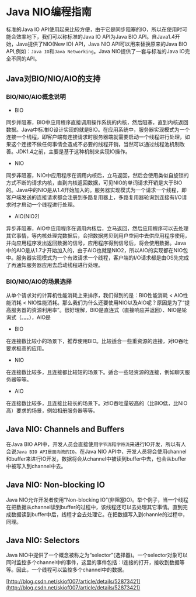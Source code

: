 # Java NIO编程指南

标准的Java IO API使用起来比较方便，由于它是同步阻塞的IO，所以在使用时可能会效率地下，我们可以称标准的Java IO API为Java BIO API。自Java1.4开始，Java提供了NIO\(New IO\) API，Java NIO API可以用来替换原来的Java BIO API,例如：`Java IO`和`Java Networking`。Java NIO提供了一套与标准的Java IO完全不同的API。

## Java对BIO/NIO/AIO的支持

### BIO/NIO/AIO概念说明

* BIO

同步并阻塞，BIO中应用程序直接调用操作系统的内核，然后阻塞，直到内核返回数据。Java中标准IO设计实现的就是BIO。在应用系统中，服务器实现模式为一个连接一个线程，即客户端有连接请求时服务器端就需要启动一个线程进行处理，如果这个连接不做任何事情会造成不必要的线程开销，当然可以通过线程池机制改善。JDK1.4之前，主要是基于这种机制来实现IO操作。

* NIO

同步非阻塞，NIO中应用程序在调用内核后，立马返回，然后会使用类似自旋锁的方式不断的请求内核，直到内核返回数据，可见NIO的单词请求开销是大于BIO的。Java中的NIO是从1.4开始加入的。服务器实现模式为一个请求一个线程，即客户端发送的连接请求都会注册到多路复用器上，多路复用器轮询到连接有I/O请求时才启动一个线程进行处理。

* AIO\(NIO2\)

异步非阻塞，AIO中应用程序在调用内核后，立马返回，然后应用程序可以去处理其它事情，等内核处理完数据后，会把数据拷贝到用户空间中去供应用程序使用，并向应用程序发出返回数据的信号，应用程序得到信号后，将会使用数据。Java中的AIO是从1.7才开始加入的，由于AIO也就是NIO2，所以AIO的实现都在NIO包中。服务器实现模式为一个有效请求一个线程，客户端的I/O请求都是由OS先完成了再通知服务器应用去启动线程进行处理。

### BIO/NIO/AIO的场景选择

从单个请求对的计算机性能消耗上来排序，我们得到的是：BIO性能消耗 &lt; AIO性能消耗 &lt; NIO性能消耗。那么我们为什么还要使用NIO以及AIO呢？原因是为了“提高服务器的资源利用率”。很好理解，BIO是直连式（直接响应并返回）、NIO是轮询式（。。。），AIO是

* BIO

在连接数比较小的场景下，推荐使用BIO。比较适合一些重资源的连接，对IO吞吐要求极高的应用。

* NIO

在连接数比较多，且连接都比较短的场景下。适合一些轻资源的连接，例如聊天服务器等等。

* AIO

在连接数比较多，且连接比较长的场景下。对IO吞吐量较高的（比BIO低，比NIO高）要求的场景，例如相册服务器等等。

## Java NIO: Channels and Buffers

在Java BIO API中，开发人员会直接使用`字节流`和`字符流`来进行IO开发，所以有人会说`Java BIO API是面向流的IO`。在Java NIO API中，开发人员将会使用channel和buffer来进行IO开发，数据将会从channel中被读到buffer中去，也会从buffer中被写入到channel中去。

## Java NIO: Non-blocking IO

Java NIO允许开发者使用“Non-blocking IO”\(非阻塞IO\)。举个例子，当一个线程在把数据从channel读到buffer的过程中，该线程还可以去处理其它事情。直到完成数据读到buffer中后，线程才会去处理它。在把数据写入到channle的过程中，同理。

## Java NIO: Selectors

Java NIO中提供了一个概念被称之为“selector”\(选择器\)。一个selector对象可以同时监控多个channel中的事件，这里的事件包括：l连接的打开，接收到数据等等。因此，一个线程可以监控多个channel中的数据。

[http://blog.csdn.net/skiof007/article/details/52873421](http://blog.csdn.net/skiof007/article/details/52873421)

